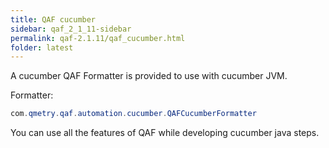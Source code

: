 ```yaml
---
title: QAF cucumber
sidebar: qaf_2_1_11-sidebar
permalink: qaf-2.1.11/qaf_cucumber.html
folder: latest
---
```


A cucumber QAF Formatter is provided to use with cucumber JVM.

Formatter: 

```java
com.qmetry.qaf.automation.cucumber.QAFCucumberFormatter
```

You can use all the features of QAF while developing cucumber java steps.
